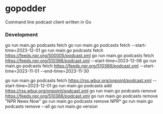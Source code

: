 # gopodder
Command line podcast client written in Go

### Development

go run main.go podcasts fetch
go run main.go podcasts fetch --start-time=2023-12-01
go run main.go podcasts fetch https://feeds.npr.org/500005/podcast.xml
go run main.go podcasts fetch https://feeds.npr.org/510366/podcast.xml --start-time=2023-12-08
go run main.go podcasts fetch https://feeds.npr.org/510366/podcast.xml --start-time=2023-11-01 --end-time=2023-11-30

go run main.go podcasts fetch https://rss.wbur.org/onpoint/podcast.xml --start-time=2023-12-01
go run main.go podcasts add https://rss.wbur.org/onpoint/podcast.xml
go run main.go podcasts remove https://feeds.npr.org/510366/podcast.xml
go run main.go podcasts remove "NPR News Now"
go run main.go podcasts remove NPR*
go run main.go podcasts remove --all
go run main.go version